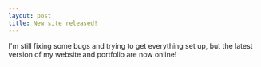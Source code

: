 ```yaml
---
layout: post
title: New site released!
---
```


I'm still fixing some bugs and trying to get everything set up, but the latest version of my website and portfolio are now online!